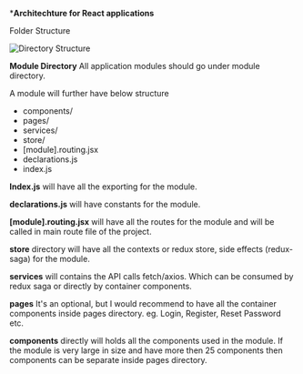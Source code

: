 ***Architechture for React applications**

Folder Structure

![Directory Structure](https://imgur.com/a/oM0Ph67)


**Module Directory**
All application modules should go under module directory.

A module will further have below structure

- components/
- pages/
- services/
- store/
- [module].routing.jsx
- declarations.js
- index.js

**Index.js** will have all the exporting for the module.

**declarations.js** will have constants for the module.

**[module].routing.jsx** will have all the routes for the module and will be called in main route file of the project.

**store** directory will have all the contexts or redux store, side effects (redux-saga) for the module.

**services** will contains the API calls fetch/axios. Which can be consumed by redux saga or directly by container components.

**pages** It's an optional, but I would recommend to have all the container components inside pages directory. eg. Login, Register, Reset Password etc.

**components** directly will holds all the components used in the module. If the module is very large in size and have more then 25 components then components can be separate inside pages directory. 
